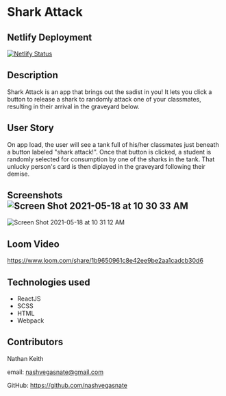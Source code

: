 # Shark Attack

## Netlify Deployment
[![Netlify Status](https://api.netlify.com/api/v1/badges/0793004f-aa03-4d77-a3c5-d17a1b9012b4/deploy-status)](https://app.netlify.com/sites/nk-react-shark-attack/deploys)

## Description
Shark Attack is an app that brings out the sadist in you! It lets you click a button to release a shark to randomly attack one of your classmates, resulting in their arrival in the graveyard below.

## User Story
On app load, the user will see a tank full of his/her classmates just beneath a button labeled "shark attack!". Once that button is clicked, a student is randomly selected for consumption by one of the sharks in the tank. That unlucky person's card is then diplayed in the graveyard following their demise.

## Screenshots![Screen Shot 2021-05-18 at 10 30 33 AM](https://user-images.githubusercontent.com/76710923/118680355-44c27600-b7c4-11eb-9eb7-aa6dc0aae40c.png)
![Screen Shot 2021-05-18 at 10 31 12 AM](https://user-images.githubusercontent.com/76710923/118680364-47bd6680-b7c4-11eb-94a3-f3809fdbe70d.png)

## Loom Video
https://www.loom.com/share/1b9650961c8e42ee9be2aa1cadcb30d6

## Technologies used
- ReactJS
- SCSS
- HTML
- Webpack

## Contributors
Nathan Keith

email: nashvegasnate@gmail.com

GitHub: https://github.com/nashvegasnate

